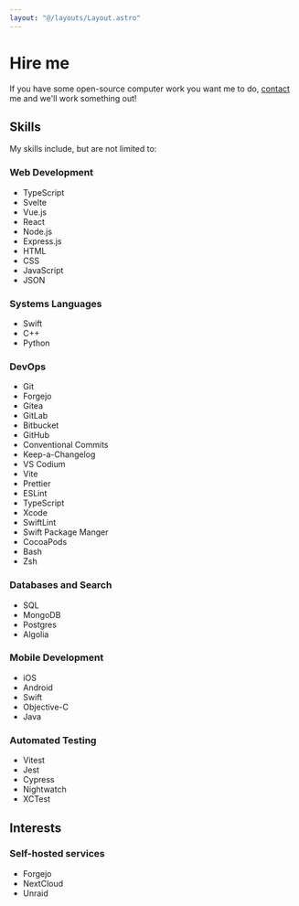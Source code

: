 ```yaml
---
layout: "@/layouts/Layout.astro"
---
```


# Hire me

If you have some open-source computer work you want me to do, [contact](/contact) me and we'll work something out!

## Skills

My skills include, but are not limited to:

### Web Development

- TypeScript
- Svelte
- Vue.js
- React
- Node.js
- Express.js
- HTML
- CSS
- JavaScript
- JSON

### Systems Languages

- Swift
- C++
- Python

### DevOps

- Git
- Forgejo
- Gitea
- GitLab
- Bitbucket
- GitHub
- Conventional Commits
- Keep-a-Changelog
- VS Codium
- Vite
- Prettier
- ESLint
- TypeScript
- Xcode
- SwiftLint
- Swift Package Manger
- CocoaPods
- Bash
- Zsh

### Databases and Search

- SQL
- MongoDB
- Postgres
- Algolia

### Mobile Development

- iOS
- Android
- Swift
- Objective-C
- Java

### Automated Testing

- Vitest
- Jest
- Cypress
- Nightwatch
- XCTest

## Interests

### Self-hosted services

- Forgejo
- NextCloud
- Unraid

